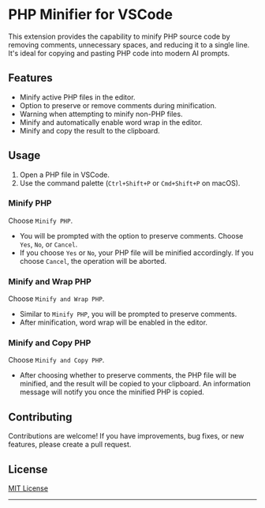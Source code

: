 # PHP Minifier for VSCode

This extension provides the capability to minify PHP source code by removing comments, unnecessary spaces, and reducing it to a single line. It's ideal for copying and pasting PHP code into modern AI prompts.

## Features

- Minify active PHP files in the editor.
- Option to preserve or remove comments during minification.
- Warning when attempting to minify non-PHP files.
- Minify and automatically enable word wrap in the editor.
- Minify and copy the result to the clipboard.

## Usage

1. Open a PHP file in VSCode.
2. Use the command palette (`Ctrl+Shift+P` or `Cmd+Shift+P` on macOS).

### Minify PHP

Choose `Minify PHP`.
- You will be prompted with the option to preserve comments. Choose `Yes`, `No`, or `Cancel`.
- If you choose `Yes` or `No`, your PHP file will be minified accordingly. If you choose `Cancel`, the operation will be aborted.

### Minify and Wrap PHP

Choose `Minify and Wrap PHP`.
- Similar to `Minify PHP`, you will be prompted to preserve comments.
- After minification, word wrap will be enabled in the editor.

### Minify and Copy PHP

Choose `Minify and Copy PHP`.
- After choosing whether to preserve comments, the PHP file will be minified, and the result will be copied to your clipboard. An information message will notify you once the minified PHP is copied.

## Contributing

Contributions are welcome! If you have improvements, bug fixes, or new features, please create a pull request.

## License

[MIT License](LICENSE)

---
